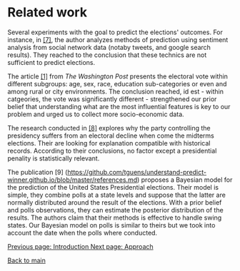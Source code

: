 # Related work

Several experiments with the goal to predict the elections' outcomes. For instance, in [[7]](https://ieeexplore.ieee.org/document/6113109), the author analyzes methods of prediction using sentiment analysis from social network data (notaby tweets, and google search results). They reached to the conclusion that these technics are not sufficient to predict elections. 

The article [[1]](https://www.washingtonpost.com/politics/democrats-eye-house-takeover-to-challengetrump-as-gop-tries-to-hang-on/2018/11/06/2c4ff3a0-e200-11e8-8f5fa55347f48762_story.html) from *The Washington Post* presents the electoral vote within different subgroups: age, sex, race, education sub-categories or even and among rural or city environments. The conclusion reached, id est - within catgeories, the vote was significantly different - strengthened our prior belief that understanding what are the most influential features is key to our problem and urged us to collect more socio-economic data.

The research conducted in [[8]](https://github.com/tguens/understand-predict-winner.github.io/blob/master/references.md) explores why the party controlling the presidency suffers from an electoral decline when come the midterms elections. Their are looking for explanation compatible with historical records. According to their conclusions, no factor except a presidential penality is statistically relevant. 

The publication [9] (https://github.com/tguens/understand-predict-winner.github.io/blob/master/references.md) proposes a Bayesian model for the prediction of the United States Presidential elections. Their model is simple, they combine polls at a state levels and suppose that the latter are normally distributed around the result of the elections. With a prior belief and polls observations, they can estimate the posterior distribution of the results. The authors claim that their methods is effective to handle swing states. Our Bayesian model on polls is similar to theirs but we took into account the date when the polls where conducted.




[Previous page: Introduction ](https://tguens.github.io/understand-predict-winner.github.io/intro.html)
[Next page: Approach](https://tguens.github.io/understand-predict-winner.github.io/approach.html)

[Back to main](https://tguens.github.io/understand-predict-winner.github.io/)

